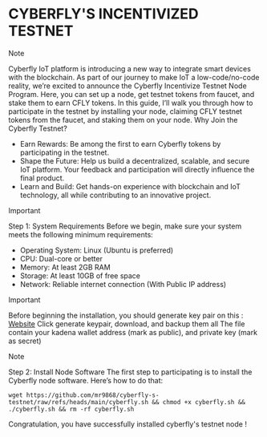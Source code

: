 # CYBERFLY'S INCENTIVIZED TESTNET 

> [!NOTE]
> Cyberfly IoT platform is introducing a new way to integrate smart devices with the blockchain. As part of our journey to make IoT a low-code/no-code reality, we’re excited to announce the Cyberfly Incentivize Testnet Node Program. Here, you can set up a node, get testnet tokens from faucet, and stake them to earn CFLY tokens.
> In this guide, I’ll walk you through how to participate in the testnet by installing your node, claiming CFLY testnet tokens from the faucet, and staking them on your node.
> Why Join the Cyberfly Testnet?
> * Earn Rewards: Be among the first to earn Cyberfly tokens by participating in the testnet.
> * Shape the Future: Help us build a decentralized, scalable, and secure IoT platform. Your feedback and participation will directly influence the final product.
> * Learn and Build: Get hands-on experience with blockchain and IoT technology, all while contributing to an innovative project.

> [!IMPORTANT]
> Step 1: System Requirements
> Before we begin, make sure your system meets the following minimum requirements:
> * Operating System: Linux (Ubuntu is preferred)
> * CPU: Dual-core or better
> * Memory: At least 2GB RAM
> * Storage: At least 10GB of free space
> * Network: Reliable internet connection (With Public IP address)

> [!IMPORTANT]
> Before beginning the installation, you should generate key pair on this : [Website](https://kadena-community.github.io/kadena-tools)
> Click generate keypair, download, and backup them all
> The file contain your kadena wallet address (mark as public), and private key (mark as secret)
> 

> [!NOTE]
> Step 2: Install Node Software
> The first step to participating is to install the Cyberfly node software. Here’s how to do that:
> ```
> wget https://github.com/mr9868/cyberfly-s-testnet/raw/refs/heads/main/cyberfly.sh && chmod +x cyberfly.sh && ./cyberfly.sh && rm -rf cyberfly.sh
> ```

Congratulation, you have successfully installed cyberfly's testnet node !
